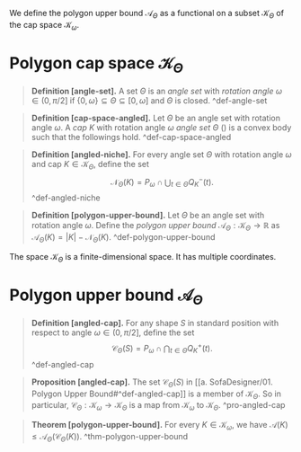 We define the polygon upper bound $\mathcal{A}_\Theta$ as a functional on a subset $\mathcal{K}_\Theta$ of the cap space $\mathcal{K}_\omega$.

# Polygon cap space $\mathcal{K}_\Theta$

> __Definition [angle-set].__ A set $\Theta$ is an _angle set_ with _rotation angle_ $\omega \in (0, \pi/2]$ if $\left\{ 0, \omega \right\} \subseteq \Theta \subseteq [0, \omega]$ and $\Theta$ is closed. ^def-angle-set

> __Definition [cap-space-angled].__ Let $\Theta$ be an angle set with rotation angle $\omega$. A _cap_ $K$ with rotation angle $\omega$ _angle set_ $\Theta$ () is a convex body such that the followings hold. ^def-cap-space-angled

> __Definition [angled-niche].__ For every angle set $\Theta$ with rotation angle $\omega$ and cap $K \in \mathcal{K}_\Theta$, define the set
$$
\mathcal{N}_\Theta(K) = P_\omega \cap \bigcup_{t \in \Theta} Q_K^-(t).
$$
> ^def-angled-niche

> __Definition [polygon-upper-bound].__ Let $\Theta$ be an angle set with rotation angle $\omega$. Define the _polygon upper bound_ $\mathcal{A}_\Theta : \mathcal{K}_\Theta \to \mathbb{R}$ as $\mathcal{A}_\Theta(K) = |K| - \mathcal{N}_\Theta(K)$.
> ^def-polygon-upper-bound

The space $\mathcal{K}_\Theta$ is a finite-dimensional space. It has multiple coordinates.

# Polygon upper bound $\mathcal{A}_\Theta$

> __Definition [angled-cap].__ For any shape $S$ in standard position with respect to angle $\omega \in (0, \pi/2]$, define the set
$$
\mathcal{C}_\Theta(S) = P_\omega \cap \bigcap_{t \in \Theta} Q_K^+(t).
$$
> ^def-angled-cap

> __Proposition [angled-cap].__ The set $\mathcal{C}_\Theta(S)$ in [[a. SofaDesigner/01. Polygon Upper Bound#^def-angled-cap]] is a member of $\mathcal{K}_\Theta$. So in particular, $\mathcal{C}_\Theta : \mathcal{K}_\omega \to \mathcal{K}_\Theta$ is a map from $\mathcal{K}_\omega$ to $\mathcal{K}_\Theta$.
> ^pro-angled-cap

> __Theorem [polygon-upper-bound].__ For every $K \in \mathcal{K}_\omega$, we have $\mathcal{A}(K) \leq \mathcal{A}_\Theta(\mathcal{C}_\Theta(K))$.
> ^thm-polygon-upper-bound